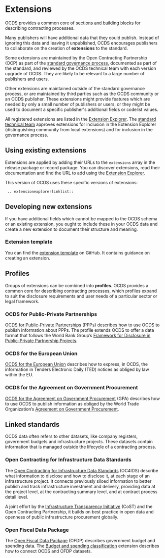 # Extensions

OCDS provides a common core of [sections and building blocks](../../getting_started/building_blocks) for describing contracting processes.

Many publishers will have additional data that they could publish. Instead of ignoring this data and leaving it unpublished, OCDS encourages publishers to collaborate on the creation of **extensions** to the standard.

Some extensions are maintained by the Open Contracting Partnership (OCP) as part of the [standard governance process](../../governance/index), documented as part of the standard, and reviewed by the OCDS technical team with each version upgrade of OCDS. They are likely to be relevant to a large number of publishers and users.

Other extensions are maintained outside of the standard governance process, or are maintained by third parties such as the OCDS community or an OCDS publisher. These extensions might provide features which are needed by only a small number of publishers or users, or they might be used to document a specific publisher's additional fields or codelist values.

All registered extensions are listed in the [Extension Explorer](https://extensions.open-contracting.org/en/). The [standard technical team](../../governance/index) approves extensions for inclusion in the Extension Explorer (distinguishing community from local extensions) and for inclusion in the governance process.

## Using existing extensions

Extensions are applied by adding their URLs to the `extensions` array in the release package or record package. You can discover extensions, read their documentation and find the URL to add using the [Extension Explorer](https://extensions.open-contracting.org/en/).

This version of OCDS uses these specific versions of extensions:

```eval_rst
 .. extensionexplorerlinklist::

```

## Developing new extensions

If you have additional fields which cannot be mapped to the OCDS schema or an existing extension, you ought to include these in your OCDS data and create a new extension to document their structure and meaning.

### Extension template

You can find the [extension template](https://github.com/open-contracting/standard_extension_template) on GitHub. It contains guidance on creating an extension.

## Profiles

Groups of extensions can be combined into **profiles**. OCDS provides a common core for describing contracting processes, which profiles expand to suit the disclosure requirements and user needs of a particular sector or legal framework.

### OCDS for Public-Private Partnerships

[OCDS for Public-Private Partnerships](https://standard.open-contracting.org/profiles/ppp/latest/en/) (PPPs) describes how to use OCDS to publish information about PPPs. The profile extends OCDS to offer a data format that follows the World Bank Group’s [Framework for Disclosure in Public-Private Partnership Projects](http://www.worldbank.org/en/topic/publicprivatepartnerships/brief/ppp-tools#T1).

### OCDS for the European Union

[OCDS for the European Union](https://standard.open-contracting.org/profiles/eu/master/en/) describes how to express, in OCDS, the information in Tenders Electronic Daily (TED) notices as obliged by law within the EU.

### OCDS for the Agreement on Government Procurement

[OCDS for the Agreement on Government Procurement](https://standard.open-contracting.org/profiles/gpa/master/en/) (GPA) describes how to use OCDS to publish information as obliged by the World Trade Organization’s [Agreement on Government Procurement](https://www.wto.org/english/docs_e/legal_e/rev-gpr-94_01_e.htm).

## Linked standards

OCDS data often refers to other datasets, like company registers, government budgets and infrastructure projects. These datasets contain information that is managed outside the lifecycle of a contracting process.

### Open Contracting for Infrastructure Data Standards

The [Open Contracting for Infrastructure Data Standards](https://standard.open-contracting.org/infrastructure/latest/en/) (OC4IDS) describe what information to disclose and how to disclose it, at each stage of an infrastructure project. It connects previously siloed information to better publish and track infrastructure investment and delivery, providing data at the project level, at the contracting summary level, and at contract process detail level.

A joint effort by the [Infrastructure Transparency Initiative](http://infrastructuretransparency.org) (CoST) and the Open Contracting Partnership, it builds on best practice in open data and openness of public infrastructure procurement globally.

### Open Fiscal Data Package

The [Open Fiscal Data Package](http://www.fiscaltransparency.net/ofdp/) (OFDP) describes government budget and spending data. The [Budget and spending classification](https://extensions.open-contracting.org/en/extensions/budget_and_spend/) extension describes how to connect OCDS and OFDP datasets.
